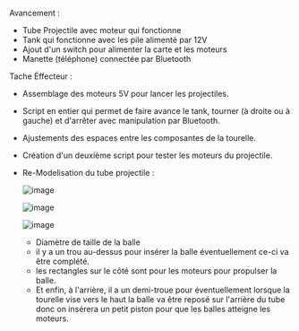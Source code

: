 Avancement :
  - Tube Projectile avec moteur qui fonctionne
  - Tank qui fonctionne avec les pile alimenté par 12V
  - Ajout d'un switch pour alimenter la carte et les moteurs
  - Manette (téléphone) connectée par Bluetooth

Tache Éffecteur :
  - Assemblage des moteurs 5V pour lancer les projectiles.
  - Script en entier qui permet de faire avance le tank, tourner (à droite ou à gauche) et d'arrêter avec manipulation par Bluetooth.
  - Ajustements des espaces entre les composantes de la tourelle.
  - Création d'un deuxième script pour tester les moteurs du projectile.
  - Re-Modelisation du tube projectile :

    ![image](https://github.com/bogwee/ProjetArduino/assets/134391638/628f1346-a6b3-4754-b804-50b8b9d9be19)

    ![image](https://github.com/bogwee/ProjetArduino/assets/134391638/babf86c0-41ec-43b8-b614-2ca074bdec98)

    ![image](https://github.com/bogwee/ProjetArduino/assets/134391638/4765b5a4-4804-4c78-b9f1-bdac8cdcf430)


    - Diamètre de taille de la balle
    - il y a un trou au-dessus pour insérer la balle éventuellement ce-ci va être complété.
    - les rectangles sur le côté sont pour les moteurs pour propulser la balle.
    - Et enfin, à l'arrière, il a un demi-troue pour éventuellement lorsque la tourelle vise vers le haut la balle va être reposé sur l'arrière du tube donc on insérera un petit piston pour que les balles atteigne les moteurs.
